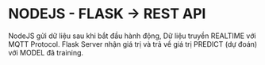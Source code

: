 # NODEJS - FLASK -> REST API
NodeJS gửi dữ liệu sau khi bắt đầu hành động, Dữ liệu truyền REALTIME với MQTT Protocol.
Flask Server nhận giá trị và trả về giá trị PREDICT (dự đoán) với MODEL đã training.